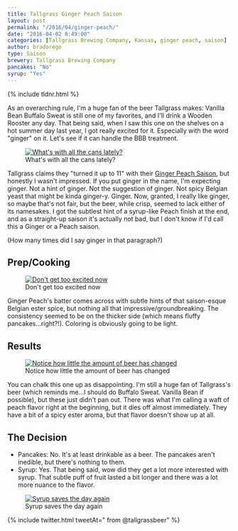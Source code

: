 ```yaml
---
title: Tallgrass Ginger Peach Saison
layout: post
permalink: "/2016/04/ginger-peach/"
date: "2016-04-02 8:49:00"
categories: [Tallgrass Brewing Company, Kansas, ginger peach, saison]
author: bradorego
type: Saison
brewery: Tallgrass Brewing Company
pancakes: "No"
syrup: "Yes"
---
```


{% include tldnr.html %}

As an overarching rule, I'm a huge fan of the beer Tallgrass makes: Vanilla Bean Buffalo Sweat is still one of my favorites, and I'll drink a Wooden Rooster any day. That being said, when I saw this one on the shelves on a hot summer day last year, I got really excited for it. Especially with the word "ginger" on it. Let's see if it can handle the BBB treatment.

<figure class="imageWrap">
  <a href="{{ site.url }}/assets/full/gingerpeach/beer.jpg" target="_blank">
    <img src="{{ site.url }}/assets/compressed/gingerpeach/beer.jpg" alt="What's with all the cans lately?" />
  </a>
  <figcaption>
    What's with all the cans lately?
  </figcaption>
</figure>

Tallgrass claims they "turned it up to 11" with their <a href="http://tallgrassbeer.com/ginger-peach-saison/?age-verified=80c22c6991" target="_blank">Ginger Peach Saison</a>, but honestly I wasn't impressed. If you put ginger in the name, I'm expecting ginger. Not a hint of ginger. Not the suggestion of ginger. Not spicy Belgian yeast that might be kinda ginger-y. Ginger. Now, granted, I really like ginger, so maybe that's not fair, but the beer, while crisp, seemed to lack either of its namesakes. I got the subtlest hint of a syrup-like Peach finish at the end, and as a straight-up saison it's actually not bad, but I don't know if I'd call this a Ginger or a Peach saison.

(How many times did I say ginger in that paragraph?)

## Prep/Cooking

<figure class="imageWrap">
  <a href="{{ site.url }}/assets/full/gingerpeach/batter.jpg" target="_blank">
    <img src="{{ site.url }}/assets/compressed/gingerpeach/batter.jpg" alt="Don't get too excited now" />
  </a>
  <figcaption>
    Don't get too excited now
  </figcaption>
</figure>

Ginger Peach's batter comes across with subtle hints of that saison-esque Belgian ester spice, but nothing all that impressive/groundbreaking. The consistency seemed to be on the thicker side (which means fluffy pancakes...right?!). Coloring is obviously going to be light.

## Results

<figure class="imageWrap">
  <a href="{{ site.url }}/assets/full/gingerpeach/pancakes.jpg" target="_blank">
    <img src="{{ site.url }}/assets/compressed/gingerpeach/pancakes.jpg" alt="Notice how little the amount of beer has changed" />
  </a>
  <figcaption>
    Notice how little the amount of beer has changed
  </figcaption>
</figure>

You can chalk this one up as disappointing. I'm still a huge fan of Tallgrass's beer (which reminds me...I should do Buffalo Sweat. Vanilla Bean if possible), but these just didn't pan out. There was what I'm calling a waft of peach flavor right at the beginning, but it dies off almost immediately. They have a bit of a spicy ester aroma, but that flavor doesn't show up at all.

## The Decision

* Pancakes: No. It's at least drinkable as a beer. The pancakes aren't inedible, but there's nothing to them.
* Syrup: Yes. That being said, wow did they get a lot more interested with syrup. That subtle puff of fruit lasted a bit longer and there was a lot more nuance to the flavor.

<figure class="imageWrap">
  <a href="{{ site.url }}/assets/full/gingerpeach/syrup.jpg" target="_blank">
    <img src="{{ site.url }}/assets/compressed/gingerpeach/syrup.jpg" alt="Syrup saves the day again" />
  </a>
  <figcaption>
    Syrup saves the day again
  </figcaption>
</figure>

{% include twitter.html tweetAt=" from @tallgrassbeer" %}
